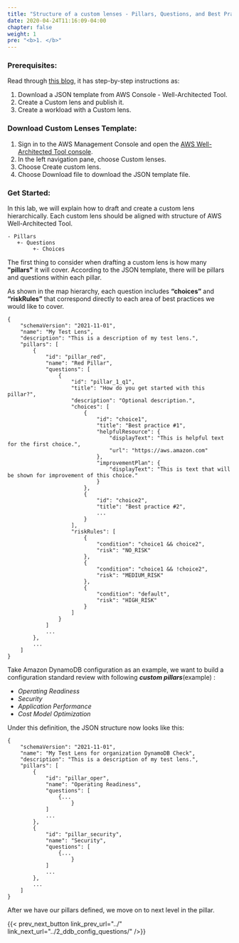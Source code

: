 ```yaml
---
title: "Structure of a custom lenses - Pillars, Questions, and Best Practices"
date: 2020-04-24T11:16:09-04:00
chapter: false
weight: 1
pre: "<b>1. </b>"
---
```



### Prerequisites:

Read through [this blog](
https://aws.amazon.com/blogs/aws/well-architected-custom-lenses-internal-best-practices/), it has step-by-step instructions as:
1. Download a JSON template from AWS Console - Well-Architected Tool.
2. Create a Custom lens and publish it.
3. Create a workload with a Custom lens. 

### Download Custom Lenses Template:
1. Sign in to the AWS Management Console and open the [AWS Well-Architected Tool console](https://console.aws.amazon.com/wellarchitected/).
2. In the left navigation pane, choose Custom lenses.
3. Choose Create custom lens.
4. Choose Download file to download the JSON template file.

### Get Started:

In this lab, we will explain how to draft and create a custom lens hierarchically. Each custom lens should be aligned with structure of AWS Well-Architected Tool.

```
- Pillars
   +- Questions
        +- Choices
```

The first thing to consider when drafting a custom lens is how many **"pillars"** it will cover. According to the JSON template, there will be pillars and questions within each pillar.

As shown in the map hierarchy, each question includes **“choices”** and **“riskRules”** that correspond directly to each area of best practices we would like to cover.

```
{
    "schemaVersion": "2021-11-01",
    "name": "My Test Lens",
    "description": "This is a description of my test lens.",
    "pillars": [
        {
            "id": "pillar_red",
            "name": "Red Pillar",
            "questions": [
                {
                    "id": "pillar_1_q1",
                    "title": "How do you get started with this pillar?",
                    "description": "Optional description.",
                    "choices": [
                        {
                            "id": "choice1",
                            "title": "Best practice #1",
                            "helpfulResource": {
                                "displayText": "This is helpful text for the first choice.",
                                "url": "https://aws.amazon.com"
                            },
                            "improvementPlan": {
                                "displayText": "This is text that will be shown for improvement of this choice."
                            }
                        },
                        {
                            "id": "choice2",
                            "title": "Best practice #2",
                            ...
                        }
                    ],
                    "riskRules": [
                        {
                            "condition": "choice1 && choice2",
                            "risk": "NO_RISK"
                        },
                        {
                            "condition": "choice1 && !choice2",
                            "risk": "MEDIUM_RISK"
                        },
                        {
                            "condition": "default",
                            "risk": "HIGH_RISK"
                        }
                    ]
                }
            ]
            ...
        },
        ...
    ]
}
```

Take Amazon DynamoDB configuration as an example, we want to build a configuration standard review with following ***custom pillars***(example) :
* *Operating Readiness*
* *Security* 
* *Application Performance*
* *Cost Model Optimization* 

Under this definition, the JSON structure now looks like this:
```
{
    "schemaVersion": "2021-11-01",
    "name": "My Test Lens for organization DynamoDB Check",
    "description": "This is a description of my test lens.",
    "pillars": [
        {
            "id": "pillar_oper",
            "name": "Operating Readiness",
            "questions": [
                {...
                    }
            ]
            ...
        },
        {
            "id": "pillar_security",
            "name": "Security",
            "questions": [
                {...
                    }
            ]
            ...
        },
        ...
    ]
}
```

After we have our pillars defined, we move on to next level in the pillar. 


{{< prev_next_button link_prev_url="../" link_next_url="../2_ddb_config_questions/" />}}
